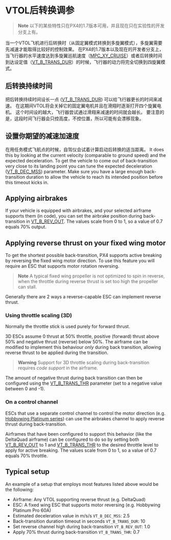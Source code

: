 # VTOL后转换调参

> **Note** 以下的某些特性只在PX4的1.7版本可用，并且现在只在实验性的开发分支上有。

当一个VTOL飞机进行后转换时（从固定翼模式转换到多旋翼模式），多旋翼需要先减速才能取得比较好的控制效果。 在PX4的1.7版本以及现在的开发者分支上，当飞行器的水平速度达到多旋翼巡航速度（[MPC_XY_CRUISE](../advanced_config/parameter_reference.md#MPC_XY_CRUISE)）或者后转换时间到达设定值（[VT_B_TRANS_DUR](../advanced_config/parameter_reference.md#VT_B_TRANS_DUR)）的时候，飞行器的动力将完全切换到四旋翼模式。

## 后转换持续时间

把后转换持续时间设长一点 ([VT_B_TRANS_DUR](../advanced_config/parameter_reference.md#VT_B_TRANS_DUR)) 可以给飞行器更长的时间来减速。 在这期间VTOL将会关掉它的固定翼电机并且在滑翔时逐渐打开四个旋翼电机。 这个时间设的越大，飞行器尝试通过滑翔来减速的时间就会越长。 要注意的是，这段时间飞行器会只控高度，不控位置，所以可能有会漂移现象。

## 设置你期望的减速加速度

在用任务模式飞航点的时候，自驾仪会试着计算启动后转换的适当距离。 It does this by looking at the current velocity (comparable to ground speed) and the expected deceleration. To get the vehicle to come out of back-transition very close to its landing point you can tune the expected deceleration ([VT_B_DEC_MSS](../advanced_config/parameter_reference.md#VT_B_DEC_MSS)) parameter. Make sure you have a large enough back-transition duration to allow the vehicle to reach its intended position before this timeout kicks in.

## Applying airbrakes

If your vehicle is equipped with airbrakes, and your selected airframe supports them (in code), you can set the airbrake position during back-transition in [VT_B_REV_OUT](../advanced_config/parameter_reference.md#VT_B_REV_OUT). The values scale from 0 to 1, so a value of 0.7 equals 70% output.

## Applying reverse thrust on your fixed wing motor

To get the shortest possible back-transition, PX4 supports active breaking by reversing the fixed wing motor direction. To use this feature you will require an ESC that supports motor rotation reversing.

> **Note** A typical fixed wing propeller is not optimized to spin in reverse, when the throttle during reverse thrust is set too high the propeller can stall.

Generally there are 2 ways a reverse-capable ESC can implement reverse thrust.

### Using throttle scaling (3D)

Normally the throttle stick is used purely for forward thrust.

3D ESCs assume 0 thrust at 50% throttle, positive (forward) thrust above 50% and negative thrust (reverse) below 50%. The airframe can be modified to implement this behaviour *only* during back transition, allowing reverse thrust to be applied during the transition.

> **Warning** Support for 3D throttle scaling during back-transition requires *code support* in the airframe.

The amount of negative thrust during back transition can then be configured using the [VT_B_TRANS_THR](../advanced_config/parameter_reference.md#VT_B_TRANS_THR) parameter (set to a negative value between 0 and -1).

### On a control channel

ESCs that use a separate control channel to control the motor direction (e.g. [Hobbywing Platinum series](http://www.hobbywing.com/category.php?id=44&filter_attr=6345.6346)) can use the airbrakes channel to apply reverse thrust during back-transition.

Airframes that have been configured to support this behavior (like the DeltaQuad airframe) can be configured to do so by setting both [VT_B_REV_OUT](../advanced_config/parameter_reference.md#VT_B_REV_OUT) to 1 and [VT_B_TRANS_THR](../advanced_config/parameter_reference.md#VT_B_TRANS_THR) to the desired throttle level to apply for active breaking. The values scale from 0 to 1, so a value of 0.7 equals 70% throttle.

## Typical setup

An example of a setup that employs most features listed above would be the following:

- Airframe: Any VTOL supporting reverse thrust (e.g. DeltaQuad)
- ESC: A fixed wing ESC that supports motor reversing (e.g. Hobbywing Platinum Pro 60A)
- Estimated deceleration value in m/s/s `VT_B_DEC_MSS`: 2.5
- Back-transition duration timeout in seconds `VT_B_TRANS_DUR`: 10
- Set reverse channel high during back-transition `VT_B_REV_OUT`: 1.0
- Apply 70% thrust during back-transition `VT_B_TRANS_THR`: 0.7